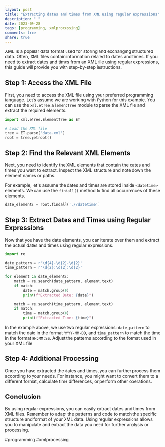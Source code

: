 ```yaml
---
layout: post
title: "Extracting dates and times from XML using regular expressions"
description: " "
date: 2023-09-28
tags: [programming, xmlprocessing]
comments: true
share: true
---
```


XML is a popular data format used for storing and exchanging structured data. Often, XML files contain information related to dates and times. If you need to extract dates and times from an XML file using regular expressions, this guide will provide you with step-by-step instructions.

## Step 1: Access the XML File

First, you need to access the XML file using your preferred programming language. Let's assume we are working with Python for this example. You can use the `xml.etree.ElementTree` module to parse the XML file and extract the required elements.

```python
import xml.etree.ElementTree as ET

# Load the XML file
tree = ET.parse('data.xml')
root = tree.getroot()
```

## Step 2: Find the Relevant XML Elements

Next, you need to identify the XML elements that contain the dates and times you want to extract. Inspect the XML structure and note down the element names or paths.

For example, let's assume the dates and times are stored inside `<datetime>` elements. We can use the `findall()` method to find all occurrences of these elements.

```python
date_elements = root.findall('.//datetime')
```

## Step 3: Extract Dates and Times using Regular Expressions

Now that you have the date elements, you can iterate over them and extract the actual dates and times using regular expressions.

```python
import re

date_pattern = r'\d{4}-\d{2}-\d{2}'
time_pattern = r'\d{2}:\d{2}:\d{2}'

for element in date_elements:
    match = re.search(date_pattern, element.text)
    if match:
        date = match.group(0)
        print(f"Extracted Date: {date}")
    
    match = re.search(time_pattern, element.text)
    if match:
        time = match.group(0)
        print(f"Extracted Time: {time}")
```

In the example above, we use two regular expressions: `date_pattern` to match the date in the format `YYYY-MM-DD`, and `time_pattern` to match the time in the format `HH:MM:SS`. Adjust the patterns according to the format used in your XML file.

## Step 4: Additional Processing

Once you have extracted the dates and times, you can further process them according to your needs. For instance, you might want to convert them to a different format, calculate time differences, or perform other operations.

## Conclusion

By using regular expressions, you can easily extract dates and times from XML files. Remember to adapt the patterns and code to match the specific structure and format of your XML data. Using regular expressions allows you to manipulate and extract the data you need for further analysis or processing.

#programming #xmlprocessing